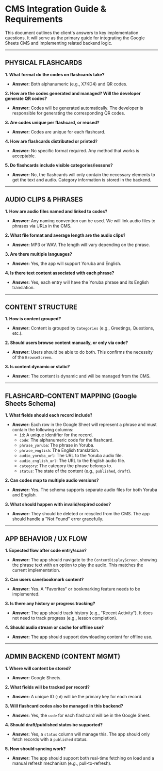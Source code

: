 # CMS Integration Guide & Requirements

This document outlines the client's answers to key implementation questions. It will serve as the primary guide for integrating the Google Sheets CMS and implementing related backend logic.

---

## PHYSICAL FLASHCARDS

**1. What format do the codes on flashcards take?**
- **Answer:** Both alphanumeric (e.g., X7KD4) and QR codes.

**2. How are the codes generated and managed? Will the developer generate QR codes?**
- **Answer:** Codes will be generated automatically. The developer is responsible for generating the corresponding QR codes.

**3. Are codes unique per flashcard, or reused?**
- **Answer:** Codes are unique for each flashcard.

**4. How are flashcards distributed or printed?**
- **Answer:** No specific format required. Any method that works is acceptable.

**5. Do flashcards include visible categories/lessons?**
- **Answer:** No, the flashcards will only contain the necessary elements to get the text and audio. Category information is stored in the backend.

---

## AUDIO CLIPS & PHRASES

**1. How are audio files named and linked to codes?**
- **Answer:** Any naming convention can be used. We will link audio files to phrases via URLs in the CMS.

**2. What file format and average length are the audio clips?**
- **Answer:** MP3 or WAV. The length will vary depending on the phrase.

**3. Are there multiple languages?**
- **Answer:** Yes, the app will support Yoruba and English.

**4. Is there text content associated with each phrase?**
- **Answer:** Yes, each entry will have the Yoruba phrase and its English translation.

---

## CONTENT STRUCTURE

**1. How is content grouped?**
- **Answer:** Content is grouped by `Categories` (e.g., Greetings, Questions, etc.).

**2. Should users browse content manually, or only via code?**
- **Answer:** Users should be able to do both. This confirms the necessity of the `BrowseScreen`.

**3. Is content dynamic or static?**
- **Answer:** The content is dynamic and will be managed from the CMS.

---

## FLASHCARD–CONTENT MAPPING (Google Sheets Schema)

**1. What fields should each record include?**
- **Answer:** Each row in the Google Sheet will represent a phrase and must contain the following columns:
  - `id`: A unique identifier for the record.
  - `code`: The alphanumeric code for the flashcard.
  - `phrase_yoruba`: The phrase in Yoruba.
  - `phrase_english`: The English translation.
  - `audio_yoruba_url`: The URL to the Yoruba audio file.
  - `audio_english_url`: The URL to the English audio file.
  - `category`: The category the phrase belongs to.
  - `status`: The state of the content (e.g., `published`, `draft`).

**2. Can codes map to multiple audio versions?**
- **Answer:** Yes. The schema supports separate audio files for both Yoruba and English.

**3. What should happen with invalid/expired codes?**
- **Answer:** They should be deleted or recycled from the CMS. The app should handle a "Not Found" error gracefully.

---

## APP BEHAVIOR / UX FLOW

**1. Expected flow after code entry/scan?**
- **Answer:** The app should navigate to the `ContentDisplayScreen`, showing the phrase text with an option to play the audio. This matches the current implementation.

**2. Can users save/bookmark content?**
- **Answer:** Yes. A "Favorites" or bookmarking feature needs to be implemented.

**3. Is there any history or progress tracking?**
- **Answer:** The app should track history (e.g., "Recent Activity"). It does not need to track progress (e.g., lesson completion).

**4. Should audio stream or cache for offline use?**
- **Answer:** The app should support downloading content for offline use.

---

## ADMIN BACKEND (CONTENT MGMT)

**1. Where will content be stored?**
- **Answer:** Google Sheets.

**2. What fields will be tracked per record?**
- **Answer:** A unique ID (`id`) will be the primary key for each record.

**3. Will flashcard codes also be managed in this backend?**
- **Answer:** Yes, the `code` for each flashcard will be in the Google Sheet.

**4. Should draft/published states be supported?**
- **Answer:** Yes, a `status` column will manage this. The app should only fetch records with a `published` status.

**5. How should syncing work?**
- **Answer:** The app should support both real-time fetching on load and a manual refresh mechanism (e.g., pull-to-refresh). 